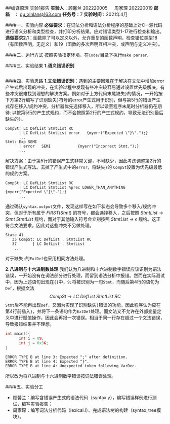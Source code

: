 ##编译原理 实验1报告
**实验人**：顾馨兰 202220005  &emsp; 周家琛 202220019
**邮箱**&emsp;： gu_xinlan@163.com
**任务号**：7
**实验时间**：2021年4月

####一、实验内容
**必做要求**：在词法分析和语法分析程序的基础上对C--源代码进行语义分析和类型检查，并打印分析结果。应对错误类型1-17进行检查和输出。
**选做要求2.1**：函数除了可以定义以外，允许重复的函数声明，检查错位类型18（有函数声明，无定义）和19（函数的多次声明互相冲突，或声明与定义冲突）。

####二、运行方式
按照实验指定环境，在`Code/`目录下执行`make parser`.

####三、实验结果
**1.语义错误识别**

```

```
####四、实验思路
**1.文法错误识别**：遇到的主要困难在于解决在文法中增加error产生式后出现的冲突，在实验过程中发现有些冲突较容易通过设置优先级解决，有些冲突很难找到理想的解决方案。例如对于上方代码末尾缺失`}`的情况，一开始按下方第2行编写了识别缺失`}`符号的error产生式用于识别，但与第5行的错误产生式存在移入/规约冲突，分析器优先选择移入，所以读至程序末尾时分析器仍在期待`;`以按第5行的产生式规约，而不会按照第2行的产生式规约，导致无法识别最后缺失的`}`。
```bison{.line-numbers}
CompSt: LC DefList StmtList RC
      | LC DefList StmtList error   {myerr("Expected \"}\".");} 
      ...
Stmt: Exp SEMI
      | error	SEMI	        {myerr("Incorrect Stmt.");}	
      ...
```
解决方案：由于第5行的错误产生式非常关键，不可缺少，因此考虑调整第2行的错误产生式写法。去掉了产生式中的`error`，将缺失`}`的  `CompSt`设置为优先级最低的规约方案。
```bison{.line-numbers}
CompSt: LC DefList StmtList RC
      | LC DefList StmtList %prec LOWER_THAN_ANYTHING	{myerr("Expected \"}\".");} 
      ...
```
通过确认`syntax.output`文件，发现这样写在如下状态会导致多个移入/规约冲突，但对于所有属于 $FIRST(Stmt)$ 的符号，都会选择移入，之后按照 $StmtList\rightarrow Stmt\ StmtList$ 规约，而对于其他输入符号会立刻按照 $StmtList\rightarrow\epsilon$ 规约。这正符合文法要求，因此对这些冲突不另做处理。
```bison{.line-numbers}
State 41
   35 CompSt: LC DefList . StmtList RC
   37       | LC DefList . StmtList
    ...
```
对于缺失`;`的`ExtDef`也采用相同方法处理。

**2.八进制与十六进制数处理**
我们认为八进制和十六进制数字错误应该识别为语法错误，一开始没有在词法部分进行处理，而留到语法分析中报错。然而在实际测试中，因为上述语句出现在`{}`中，`9;`将被识别为一句`Stmt`，而随后第4行的语句为`Def`，根据文法$$CompSt\rightarrow LC \ DefList \ StmtList \ RC$$`Stmt`后不能再出现`Def`，又因为实现了识别缺失`}`错误的功能，因此程序认为应在第4行前插入`}`，并将下一条语句作为`ExtDef`处理。而文法又不允许在外部变量定义中进行赋值操作，因此会再报一次错误。相当于同一行存在超过一个文法错误，导致报错结果并不理想。
```C {.line-numbers}
int main(){
      int i = 09;
      int j = 0x3G;
}
```
```
ERROR TYPE B at line 3: Expected ";" after definition.
ERROR TYPE B at line 4: Expected "}".
ERROR TYPE B at line 4: Unexpected token following VarDec.
```
所以改为将八进制与十六进制数字错误按词法错误处理。

####五、实验分工
- 顾馨兰：编写含错误产生式的语法代码（syntax.y），编写错误样例进行测试，编写实验报告；
- 周家琛：编写词法分析代码（lexical.l）、完成语法树的构建（syntax_tree模块）。